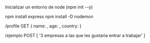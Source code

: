 Inicializar un entorno de node  (npm init --y)

npm install express
npm install -D nodemon

/profile GET
{
    name: ,
    age: ,
    country: 
}

/ejemplo POST
[
    '3 empresas a las que les gustaria entrar a trabajar'
]
